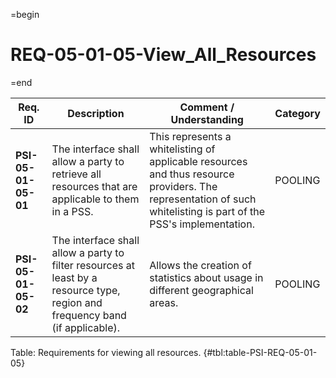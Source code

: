 =begin

# REQ-05-01-05-View_All_Resources

=end

| Req. ID | Description | Comment / Understanding | Category |
| ------- | ----------- | ----------------------- | -------- |
| __PSI-05-01-05-01__ | The interface shall allow a party to retrieve all resources that are applicable to them in a PSS. | This represents a whitelisting of applicable resources and thus resource providers. The representation of such whitelisting is part of the PSS's implementation. | POOLING |
| __PSI-05-01-05-02__ | The interface shall allow a party to filter resources at least by a resource type, region and frequency band (if applicable). | Allows the creation of statistics about usage in different geographical areas. | POOLING |

Table: Requirements for viewing all resources. {#tbl:table-PSI-REQ-05-01-05}
